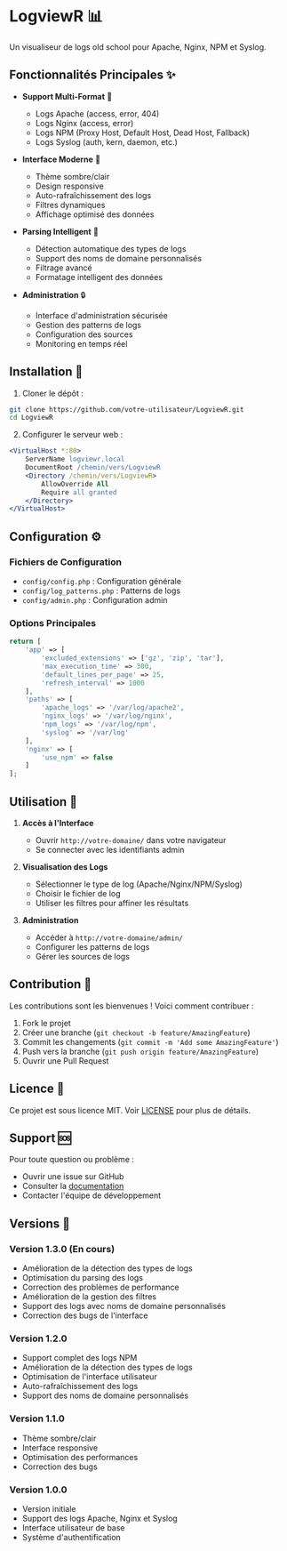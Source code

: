 # LogviewR 📊

Un visualiseur de logs old school pour Apache, Nginx, NPM et Syslog.

## Fonctionnalités Principales ✨

- **Support Multi-Format** 🎯
  - Logs Apache (access, error, 404)
  - Logs Nginx (access, error)
  - Logs NPM (Proxy Host, Default Host, Dead Host, Fallback)
  - Logs Syslog (auth, kern, daemon, etc.)

- **Interface Moderne** 🎨
  - Thème sombre/clair
  - Design responsive
  - Auto-rafraîchissement des logs
  - Filtres dynamiques
  - Affichage optimisé des données

- **Parsing Intelligent** 🧠
  - Détection automatique des types de logs
  - Support des noms de domaine personnalisés
  - Filtrage avancé
  - Formatage intelligent des données

- **Administration** 🔒
  - Interface d'administration sécurisée
  - Gestion des patterns de logs
  - Configuration des sources
  - Monitoring en temps réel

## Installation 🚀

1. Cloner le dépôt :
```bash
git clone https://github.com/votre-utilisateur/LogviewR.git
cd LogviewR
```
 
 
2. Configurer le serveur web :
```apache
<VirtualHost *:80>
    ServerName logviewr.local
    DocumentRoot /chemin/vers/LogviewR
    <Directory /chemin/vers/LogviewR>
        AllowOverride All
        Require all granted
    </Directory>
</VirtualHost>
```

## Configuration ⚙️

### Fichiers de Configuration
- `config/config.php` : Configuration générale
- `config/log_patterns.php` : Patterns de logs
- `config/admin.php` : Configuration admin

### Options Principales
```php
return [
    'app' => [
        'excluded_extensions' => ['gz', 'zip', 'tar'],
        'max_execution_time' => 300,
        'default_lines_per_page' => 25,
        'refresh_interval' => 1000
    ],
    'paths' => [
        'apache_logs' => '/var/log/apache2',
        'nginx_logs' => '/var/log/nginx',
        'npm_logs' => '/var/log/npm',
        'syslog' => '/var/log'
    ],
    'nginx' => [
        'use_npm' => false
    ]
];
```

## Utilisation 📝

1. **Accès à l'Interface**
   - Ouvrir `http://votre-domaine/` dans votre navigateur
   - Se connecter avec les identifiants admin

2. **Visualisation des Logs**
   - Sélectionner le type de log (Apache/Nginx/NPM/Syslog)
   - Choisir le fichier de log
   - Utiliser les filtres pour affiner les résultats

3. **Administration**
   - Accéder à `http://votre-domaine/admin/`
   - Configurer les patterns de logs
   - Gérer les sources de logs

## Contribution 👥

Les contributions sont les bienvenues ! Voici comment contribuer :

1. Fork le projet
2. Créer une branche (`git checkout -b feature/AmazingFeature`)
3. Commit les changements (`git commit -m 'Add some AmazingFeature'`)
4. Push vers la branche (`git push origin feature/AmazingFeature`)
5. Ouvrir une Pull Request

## Licence 📄

Ce projet est sous licence MIT. Voir [LICENSE](LICENSE) pour plus de détails.

## Support 🆘

Pour toute question ou problème :
- Ouvrir une issue sur GitHub
- Consulter la [documentation](DEVELOPMENT.md)
- Contacter l'équipe de développement

## Versions 🔄

### Version 1.3.0 (En cours)
- Amélioration de la détection des types de logs
- Optimisation du parsing des logs
- Correction des problèmes de performance
- Amélioration de la gestion des filtres
- Support des logs avec noms de domaine personnalisés
- Correction des bugs de l'interface

### Version 1.2.0
- Support complet des logs NPM
- Amélioration de la détection des types de logs
- Optimisation de l'interface utilisateur
- Auto-rafraîchissement des logs
- Support des noms de domaine personnalisés

### Version 1.1.0
- Thème sombre/clair
- Interface responsive
- Optimisation des performances
- Correction des bugs

### Version 1.0.0
- Version initiale
- Support des logs Apache, Nginx et Syslog
- Interface utilisateur de base
- Système d'authentification 